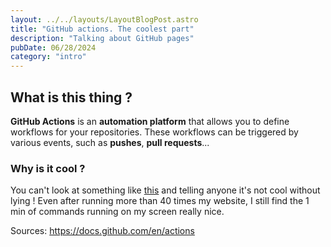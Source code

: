 ```yaml
---
layout: ../../layouts/LayoutBlogPost.astro
title: "GitHub actions. The coolest part"
description: "Talking about GitHub pages"
pubDate: 06/28/2024
category: "intro"
---
```


## What is this thing ?

**GitHub Actions** is an **automation platform** that allows you to define workflows for your repositories. These workflows can be triggered by various events, such as **pushes**, **pull requests**...

### Why is it cool ?

You can't look at something like [this](https://raw.githubusercontent.com/BitMorest/execute/master/screenshoot.png) and telling anyone it's not cool without lying ! Even after running more than 40 times my website, I still find the 1 min of commands running on my screen really nice.

Sources: https://docs.github.com/en/actions